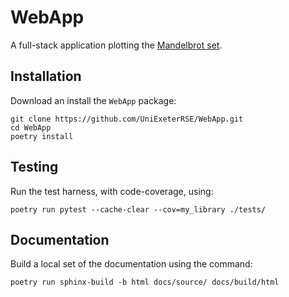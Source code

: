 # WebApp

A full-stack application plotting the [Mandelbrot set](https://mathworld.wolfram.com/MandelbrotSet.html).

## Installation

Download an install the `WebApp` package:

```shell
git clone https://github.com/UniExeterRSE/WebApp.git
cd WebApp
poetry install
```

## Testing

Run the test harness, with code-coverage, using:

```shell
poetry run pytest --cache-clear --cov=my_library ./tests/
```

## Documentation

Build a local set of the documentation using the command:

```shell
poetry run sphinx-build -b html docs/source/ docs/build/html
```